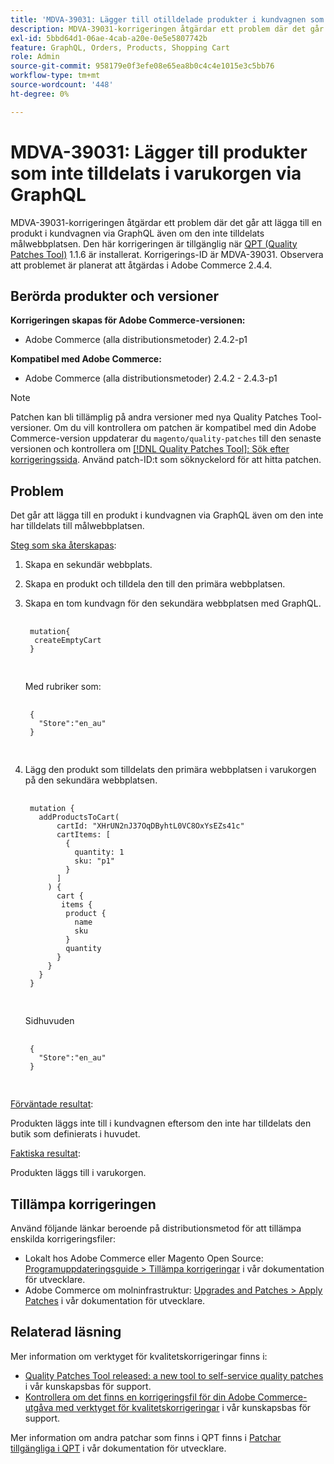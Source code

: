 ```yaml
---
title: 'MDVA-39031: Lägger till otilldelade produkter i kundvagnen som kan köpas via GraphQL'
description: MDVA-39031-korrigeringen åtgärdar ett problem där det går att lägga till en produkt i kundvagnen via GraphQL även om den inte tilldelats målwebbplatsen. Den här korrigeringen är tillgänglig när [QPT-verktyget (Quality Patches Tool)](/help/announcements/adobe-commerce-announcements/magento-quality-patches-released-new-tool-to-self-serve-quality-patches.md) 1.1.6 är installerat. Korrigerings-ID är MDVA-39031. Observera att problemet är planerat att åtgärdas i Adobe Commerce 2.4.4.
exl-id: 5bbd64d1-06ae-4cab-a20e-0e5e5807742b
feature: GraphQL, Orders, Products, Shopping Cart
role: Admin
source-git-commit: 958179e0f3efe08e65ea8b0c4c4e1015e3c5bb76
workflow-type: tm+mt
source-wordcount: '448'
ht-degree: 0%

---
```


# MDVA-39031: Lägger till produkter som inte tilldelats i varukorgen via GraphQL

MDVA-39031-korrigeringen åtgärdar ett problem där det går att lägga till en produkt i kundvagnen via GraphQL även om den inte tilldelats målwebbplatsen. Den här korrigeringen är tillgänglig när [QPT (Quality Patches Tool)](/help/announcements/adobe-commerce-announcements/magento-quality-patches-released-new-tool-to-self-serve-quality-patches.md) 1.1.6 är installerat. Korrigerings-ID är MDVA-39031. Observera att problemet är planerat att åtgärdas i Adobe Commerce 2.4.4.

## Berörda produkter och versioner

**Korrigeringen skapas för Adobe Commerce-versionen:**

* Adobe Commerce (alla distributionsmetoder) 2.4.2-p1

**Kompatibel med Adobe Commerce:**

* Adobe Commerce (alla distributionsmetoder) 2.4.2 - 2.4.3-p1

>[!NOTE]
>
>Patchen kan bli tillämplig på andra versioner med nya Quality Patches Tool-versioner. Om du vill kontrollera om patchen är kompatibel med din Adobe Commerce-version uppdaterar du `magento/quality-patches` till den senaste versionen och kontrollera om [[!DNL Quality Patches Tool]: Sök efter korrigeringssida](https://devdocs.magento.com/quality-patches/tool.html#patch-grid). Använd patch-ID:t som söknyckelord för att hitta patchen.

## Problem

Det går att lägga till en produkt i kundvagnen via GraphQL även om den inte har tilldelats till målwebbplatsen.

<u>Steg som ska återskapas</u>:

1. Skapa en sekundär webbplats.
1. Skapa en produkt och tilldela den till den primära webbplatsen.
1. Skapa en tom kundvagn för den sekundära webbplatsen med GraphQL.

   <pre>
    <code class="language-graphql">
    mutation{
     createEmptyCart
    }
    </code>
    </pre>

   Med rubriker som:

   <pre>
    <code class="language-graphql">
    {
      "Store":"en_au"
    }
    </code>
    </pre>

1. Lägg den produkt som tilldelats den primära webbplatsen i varukorgen på den sekundära webbplatsen.

   <pre>
    <code class="language-graphql">
    mutation {
      addProductsToCart(
          cartId: "XHrUN2nJ37OqDByhtL0VC8OxYsEZs41c"
          cartItems: [
            {
              quantity: 1
              sku: "p1"
            }
          ]
        ) {
          cart {
           items {
            product {
              name
              sku
            }
            quantity
          }
        }
      }
    }
    </code>
    </pre>

   Sidhuvuden

   <pre>
    <code class="language-graphql">
    {
      "Store":"en_au"
    }
    </code>
    </pre>

<u>Förväntade resultat</u>:

Produkten läggs inte till i kundvagnen eftersom den inte har tilldelats den butik som definierats i huvudet.

<u>Faktiska resultat</u>:

Produkten läggs till i varukorgen.

## Tillämpa korrigeringen

Använd följande länkar beroende på distributionsmetod för att tillämpa enskilda korrigeringsfiler:

* Lokalt hos Adobe Commerce eller Magento Open Source: [Programuppdateringsguide > Tillämpa korrigeringar](https://devdocs.magento.com/guides/v2.4/comp-mgr/patching/mqp.html) i vår dokumentation för utvecklare.
* Adobe Commerce om molninfrastruktur: [Upgrades and Patches > Apply Patches](https://devdocs.magento.com/cloud/project/project-patch.html) i vår dokumentation för utvecklare.

## Relaterad läsning

Mer information om verktyget för kvalitetskorrigeringar finns i:

* [Quality Patches Tool released: a new tool to self-service quality patches](/help/announcements/adobe-commerce-announcements/magento-quality-patches-released-new-tool-to-self-serve-quality-patches.md) i vår kunskapsbas för support.
* [Kontrollera om det finns en korrigeringsfil för din Adobe Commerce-utgåva med verktyget för kvalitetskorrigeringar](/help/support-tools/patches-available-in-qpt-tool/check-patch-for-magento-issue-with-magento-quality-patches.md) i vår kunskapsbas för support.

Mer information om andra patchar som finns i QPT finns i [Patchar tillgängliga i QPT](https://devdocs.magento.com/quality-patches/tool.html#patch-grid) i vår dokumentation för utvecklare.
